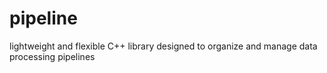 # pipeline
lightweight and flexible C++ library designed to organize and manage data processing pipelines
